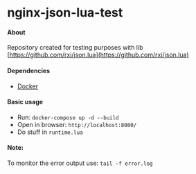 # nginx-json-lua-test

#### About
Repository created for testing purposes with lib [https://github.com/rxi/json.lua](https://github.com/rxi/json.lua)

#### Dependencies
- [Docker](https://docs.docker.com/get-docker/)

#### Basic usage

- Run: `docker-compose up -d --build`
- Open in browser: `http://localhost:8080/`
- Do stuff in `runtime.lua`

#### Note:

To monitor the error output use: `tail -f error.log`